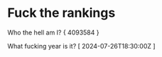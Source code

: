 # Fuck the rankings

Who the hell am I?
{ 4093584 }

What fucking year is it?
[ 2024-07-26T18:30:00Z ]
